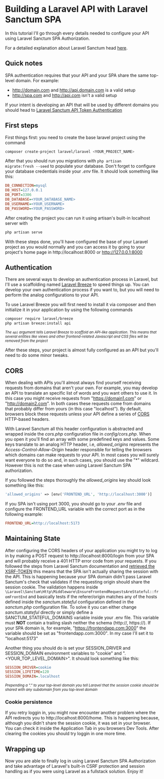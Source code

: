 # Building a Laravel API with Laravel Sanctum SPA

In this tutorial I'll go through every details needed to configure your API using Laravel Sanctum SPA Authorization.

For a detailed explanation about Laravel Sanctum head [here](https://laravel.com/docs/10.x/sanctum#spa-authentication).

## Quick notes

SPA authentication requires that your API and your SPA share the same top-level domain. For example:

* http://domain.com and http://api.domain.com is a valid setup
* http://spa.com and http://api.com isn't a valid setup

If your intent is developing an API that will be used by different domains you should head to [Laravel Sanctum API Token Authentication](https://laravel.com/docs/10.x/sanctum#api-token-authentication)

## First steps

First things first: you need to create the base laravel project using the command

```bash
composer create-project laravel/laravel <YOUR_PROJECT_NAME>
```

After that you should run you migrations with <code>php artisan migrate:fresh --seed</code> to populate your database. Don't forget to configure your database credentials inside your *.env* file. It should look something like this:

```ini
DB_CONNECTION=mysql
DB_HOST=127.0.0.1
DB_PORT=3306
DB_DATABASE=<YOUR_DATABASE_NAME>
DB_USERNAME=<YOUR_USERNAME>
DB_PASSWORD=<YOUR_PASSWORD>
```

After creating the project you can run it using artisan's built-in localhost server with

```bash
php artisan serve
```

With these steps done, you'll have configured the base of your Laravel project as you would normally and you can access it by going to your project's home page in http://localhost:8000 or http://127.0.0.1:8000

## Authentication

There are several ways to develop an authentication process in Laravel, but I'll use a scaffolding named [Laravel Breeze](https://laravel.com/docs/10.x/starter-kits#breeze-and-inertia) to speed things up. You can develop your own authentication process if you want to, but you will need to perform the analog configurations to your API.

To use Laravel Breeze you will first need to install it via composer and then initialize it in your application by using the following commands

```bash
composer require laravel/breeze
php artisan breeze:install api
```

<small><em>The <code>api</code> argument tells Laravel Breeze to scaffold an API-like application. This means that several entities like views and other frontend-related Javascript and CSS files will be removed from the project</em></small>

After these steps, your project is almost fully configured as an API but you'll need to do some minor tweaks.

## CORS

When dealing with APIs you'll almost always find yourself receiving requests from domains that aren't your own. For example, you may develop an API to translate an specific list of words and you want others to use it. In this case you might receive requests from "https://domain1.com" or "http://domain2.com". In both cases these requests come from domains that probably differ from yours (in this case "localhost"). By default, browsers block these requests unless your API define a series of [CORS](https://developer.mozilla.org/en-US/docs/Web/HTTP/CORS) HTTP-based headers.

With Laravel Sanctum all this header configuration is abstracted and wrapped inside the *cors.php* configuration file in *config/cors.php*. When you open it you'll find an array with some predefined keys and values. Some keys translate to an analog HTTP header, i.e, *allowed_origins* represents the *Access-Control-Allow-Origin* header responsible for telling the browsers which domains can make requests to your API. In most cases you will surely want everyone to do so and, in such cases, you should use the "*" wildcard. However this is not the case when using Laravel Sanctum SPA authorization.

If you followed the steps thoroughly the *allowed_origins* key should look something like this:


```php
'allowed_origins' => [env('FRONTEND_URL', 'http://localhost:3000')]
```

If you SPA isn't using port 3000, you should go to your *.env* file and configure the FRONTEND_URL variable with the correct port as in the following example:

```ini
FRONTEND_URL=http://localhost:5173
```

## Maintaining State

After configuring the CORS headers of your application you might try to log in by making a POST request to http://localhost:8000/login from your SPA and will probably receive a 401 HTTP error code from your requests. If you followed the steps from Laravel Sanctum documentation and [retrieved the XSRF-TOKEN](https://laravel.com/docs/10.x/sanctum#csrf-protection) this means that the SPA isn't actually sharing the session with the API. This is happening because your SPA domain didn't pass Laravel Sanctum's check that validates if the requesting origin should share the session cookie. The validation happens inside <code>\Laravel\Sanctum\Http\Middleware\EnsureFrontendRequestsAreStateful::fromFrontEnd</code> and basically tests if the referer/origin matches any of the hosts defined inside the *sanctum.stateful* configuration defined in the *sanctum.php* configuration file. To solve it you can either change *sanctum.stateful* directly or simply define a SANCTUM_STATEFUL_DOMAINS variable inside your .env file. This variable must **NOT** contain a trailing slash neither the schema (http://, https://). If your SPA domain is, for example, "https://frontendapp.com:3000" the variable should be set as "frontendapp.com:3000". In my case I'll set it to "localhost:5173"

Another thing you should do is set your SESSION_DRIVER and SESSION_DOMAIN environment variables to "cookie" and ".&lt;YOUR_TOP_LEVEL_DOMAIN&gt;". It should look something like this:

```ini
SESSION_DRIVER=cookie
SESSION_LIFETIME=120
SESSION_DOMAIN=.localhost
```

<small><em>Prepending a "." to your top-level domain you tell Laravel that the session cookie should be shared with any subdomain from you top-level domain</em></small>

### Cookie persistence

If you retry loggin in, you might now encounter another problem where the API redirects you to http://localhost:8000/home. This is happening because, although you didn't share the session cookie, it was set in your browser. You can check it inside the Application Tab in you browsers Dev Tools. After clearing the cookies you should try loggin in one more time.

## Wrapping up

Now you are able to finally log in using Laravel Sanctum SPA Authorization and take advantage of Laravel's built-in CSRF protection and session handling as if you were using Laravel as a fullstack solution. Enjoy it!
